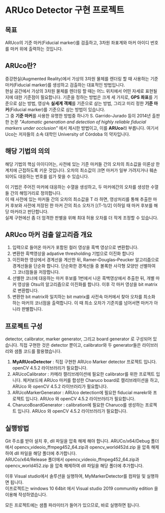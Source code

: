 
# ARUco Detector 구현 프로젝트

## 목표
ARUco의 기준 마커(Fiducial marker)를 검출하고, 3차원 좌표계와 마커 아이디 번호를 마커 위에 출력하는 것입니다.

## ARUco란?
증강현실(Augmented Reality)에서 가상의 3차원 물체를 렌더링 할 때 사용하는 기준 마커(Fiducial marker)를 생성하고 검출하는 대표적인 방법입니다.   
현실 공간에서 가상의 3차원 물체를 렌더링 할 때는 어느 위치에서 어떤 자세로 표현될지에 대한 기준점이 필요합니다. 
기준을 정하는 방법은 크게 세 가지로, **GPS 좌표**를 기준으로 삼는 방법, 영상속 **실세계 객체**를 기준으로 삼는 방법, 그리고 미리 정한 **기준 마커**(Fiducial marker)를 기준으로 삼는 방법이 있습니다.  
그 중 **기준 마커**를 사용한 유명한 방법중 하나가 S. Garrido-Jurado 등이 2014년 출판한 논문 *"Automatic generation and detection of highly reliable fiducial markers under occlusion"* 에서 제시한 방법이고, 이를 **ARUco**라 부릅니다. 여기서 Uco는 저자들의 소속 대학인 University of Córdoba 의 약자입니다.

## 해당 기법의 의의
해당 기법의 핵심 아이디어는, 사전에 있는 기준 마커들 간의 오차의 최소값을 이론상 한계치에 근접하도록 키운 것입니다. 
오차의 최소값이 크면 마커가 일부 가려지거나 훼손되어도 대응하는 번호를 쉽가 찾을 수 있습니다.  

이 기법은 주어진 마커에 대응하는 수열을 생성하고, 두 마커에간의 오차를 생성한 수열들 간의 해밍거리로 정의합니다.  
이 때 사전에 있는 마커들 간의 오차의 최소값을 T 라 하면, 영상처리를 통해 추출한 마커 후보와 사전에 저장된 한 마커 간의 최소 오차가 [(T-1)/2] 이하일 때 마커 후보를 해당 마커라고 판단합니다.  
실제 구현에선 좀 더 엄격한 판별을 위해 최대 허용 오차를 더 작게 조정할 수 있습니다.

## ARUco 마커 검출 알고리즘 개요
1. 입력으로 들어온 마커가 포함된 컬러 영상을 흑백 영상으로 변환합니다. 
2. 변환한 흑백영상을 adpative thresholding 기법으로 이진화 합니다
3. 이진화한 영상에서 경계선을 계산한 뒤, Ramer–Douglas–Peucker 알고리즘으로 경계선들을 단순화 합니다. 단순화한 경계선들 중 볼록한 사각형 모양만 선별하여 그 코너점들을 저장합니다. 
4. 선별한 코너에 대응하는 마커 후보를 1번에서 나온 흑백영상에서 추출한 뒤, 개별 마커 영상을 Otsu의 알고리즘으로 이진화를 합니다. 이후 각 마커 영상을 bit matrix로 변환합니다.
5. 변환한 bit matrix와 일치하는 bit matrix를 사전속 마커에서 찾아 오차를 최소화 하는 마커의 코너점을 출력합니다. 이 때 최소 오차가 기준치를 넘어서면 마커가 아니라 판별합니다.

## 프로젝트 구성
detector, calibrator, marker generator, 그리고 board generator 로 구성되어 있습니다. 직접 구현한 것은 detector 뿐이고, calibrator와 두 generator들은 라이브러리와 샘플 코드를 활용했습니다.
1. **MyARUcoDetector**   : 직접 구현한 ARUco Marker detector 프로젝트 입니다. openCV 4.5.2 라이브러리가 필요합니다.
2. ARUcoCalibrator       : 카메라 캘리브레이션에 필요한 calibrator를 위한 프로젝트 입니다. 체커보드에 ARUco 마커를 합성한 Charuco board로 캘리브레이션을 하고, ARUco 와 openCV 4.5.2 라이브러리가 필요합니다.
3. ARUcoMarkerGenerator  : ARUco detection에 필요한 fiducial marekr와 프로젝트 입니다. ARUco 와 openCV 4.5.2 라이브러리가 필요합니다.
4. CharucoBoardGenerator : calibration에 필요한 Charuco를 생성하는 프로젝트 입니다.  ARUco 와 openCV 4.5.2 라이브러리가 필요합니다.


## 실행방법
Git 주소를 받아 설치 후, dll 파일을 압축 해제 해야 합니다.
ARUCo/x64/Debug 폴더에서 opencv_videoio_ffmpeg452_64.zip과  opencv_world452d.zip 을 압축 해제하여 dll 파일을 해당 폴더에 추가합니다.  
ARUCo/x64/Release 폴더에서 opencv_videoio_ffmpeg452_64.zip과  opencv_world452.zip 을 압축 해제하여 dll 파일을 해당 폴더에 추가합니다.  

이후 Visual studio에서 솔루션을 실행하여, MyMarkerDetector를 컴파일 및 실행하면 됩니다.  
이프로젝트는 windows 10 64bit 에서 Visual studio 2019 communitiy edition 을 이용해 작성하였습니다.  

모든 프로젝트에는 샘플 파라미터가 들어가 있으므로, 바로 실행하면 됩니다.
